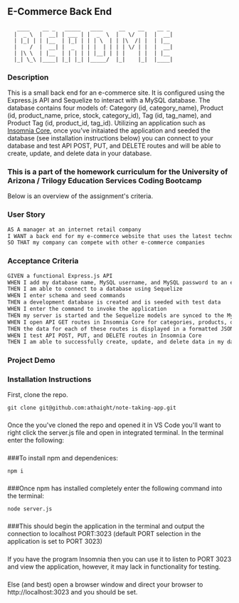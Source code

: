 ## E-Commerce Back End

```
   ____    __ _   _____   ____     __    __    __ _
  |  _ \  |  __| | ___ | |  _  \  |   \/   |  |  __|
  | |_| | | |__  | |_| | | | \  | | |\  /| |  | |__
  |    /  |  __| |  _  | | |  | | | | \/ | |  |  __|
  | |\ \  | |__  | | | | | |__| | | |    | |  | |__
  |_| \_\ |____| |_| |_| |_____/  |_|    |_|  |____| 
  ```

### Description
This is a small back end for an e-commerce site. It is configured using the Express.js API and Sequelize to interact with a MySQL database.
The database contains four models of: Category (id, category_name), Product (id, product_name, price, stock, category_id), Tag (id, tag_name), and Product Tag (id, product_id, tag_id).
Utilizing an application such as <a href="https://insomnia.rest/products/insomnia" target="_blank">Insomnia Core</a>, once you've initaiated the application and seeded the database (see installation instructions below) you can connect to your database and test API POST, PUT, and DELETE routes and will be able to create, update, and delete data in your database. 

### This is a part of the homework curriculum for the University of Arizona / Trilogy Education Services Coding Bootcamp
Below is an overview of the assignment's criteria.

### User Story
```md
AS A manager at an internet retail company
I WANT a back end for my e-commerce website that uses the latest technologies
SO THAT my company can compete with other e-commerce companies
```

### Acceptance Criteria
```md
GIVEN a functional Express.js API
WHEN I add my database name, MySQL username, and MySQL password to an environment variable file
THEN I am able to connect to a database using Sequelize
WHEN I enter schema and seed commands
THEN a development database is created and is seeded with test data
WHEN I enter the command to invoke the application
THEN my server is started and the Sequelize models are synced to the MySQL database
WHEN I open API GET routes in Insomnia Core for categories, products, or tags
THEN the data for each of these routes is displayed in a formatted JSON
WHEN I test API POST, PUT, and DELETE routes in Insomnia Core
THEN I am able to successfully create, update, and delete data in my database
```

### Project Demo

### Installation Instructions
First, clone the repo. 
```
git clone git@github.com:athaight/note-taking-app.git
```
###
Once the you've cloned the repo and opened it in VS Code you'll want to right click the server.js file and open in integrated terminal. In the terminal enter the following:
###
###To install npm and dependenices:
```
npm i
```
###
###Once npm has installed completely enter the following command into the terminal:
```
node server.js
```
###
###This should begin the application in the terminal and output the connection to localhost PORT:3023 
(default PORT selection in the application is set to PORT 3023) 
###
If you have the program Insomnia then you can use it to listen to PORT 3023 and view the application, however, it may lack in functionality for testing. 
###
Else (and best) open a browser window and direct your browser to http://localhost:3023 and you should be set.